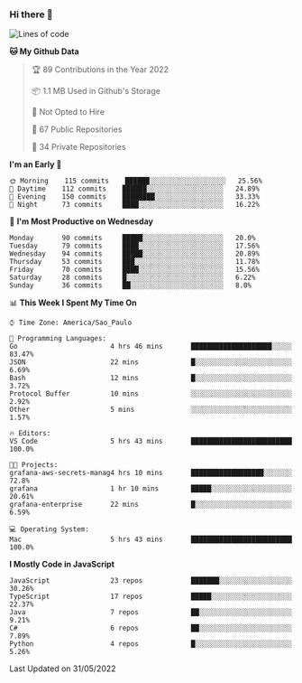 ### Hi there 👋

<!--
**guicaulada/guicaulada** is a ✨ _special_ ✨ repository because its `README.md` (this file) appears on your GitHub profile.

Here are some ideas to get you started:

- 🔭 I’m currently working on ...
- 🌱 I’m currently learning ...
- 👯 I’m looking to collaborate on ...
- 🤔 I’m looking for help with ...
- 💬 Ask me about ...
- 📫 How to reach me: ...
- 😄 Pronouns: ...
- ⚡ Fun fact: ...
-->

<!--START_SECTION:waka-->
![Lines of code](https://img.shields.io/badge/From%20Hello%20World%20I%27ve%20Written-1.8%20million%20lines%20of%20code-blue)

**🐱 My Github Data** 

> 🏆 89 Contributions in the Year 2022
 > 
> 📦 1.1 MB Used in Github's Storage 
 > 
> 🚫 Not Opted to Hire
 > 
> 📜 67 Public Repositories 
 > 
> 🔑 34 Private Repositories  
 > 
**I'm an Early 🐤** 

```text
🌞 Morning    115 commits    ██████░░░░░░░░░░░░░░░░░░░   25.56% 
🌆 Daytime    112 commits    ██████░░░░░░░░░░░░░░░░░░░   24.89% 
🌃 Evening    150 commits    ████████░░░░░░░░░░░░░░░░░   33.33% 
🌙 Night      73 commits     ████░░░░░░░░░░░░░░░░░░░░░   16.22%

```
📅 **I'm Most Productive on Wednesday** 

```text
Monday       90 commits     █████░░░░░░░░░░░░░░░░░░░░   20.0% 
Tuesday      79 commits     ████░░░░░░░░░░░░░░░░░░░░░   17.56% 
Wednesday    94 commits     █████░░░░░░░░░░░░░░░░░░░░   20.89% 
Thursday     53 commits     ███░░░░░░░░░░░░░░░░░░░░░░   11.78% 
Friday       70 commits     ████░░░░░░░░░░░░░░░░░░░░░   15.56% 
Saturday     28 commits     █░░░░░░░░░░░░░░░░░░░░░░░░   6.22% 
Sunday       36 commits     ██░░░░░░░░░░░░░░░░░░░░░░░   8.0%

```


📊 **This Week I Spent My Time On** 

```text
⌚︎ Time Zone: America/Sao_Paulo

💬 Programming Languages: 
Go                       4 hrs 46 mins       ████████████████████░░░░░   83.47% 
JSON                     22 mins             █░░░░░░░░░░░░░░░░░░░░░░░░   6.69% 
Bash                     12 mins             █░░░░░░░░░░░░░░░░░░░░░░░░   3.72% 
Protocol Buffer          10 mins             ░░░░░░░░░░░░░░░░░░░░░░░░░   2.92% 
Other                    5 mins              ░░░░░░░░░░░░░░░░░░░░░░░░░   1.57%

🔥 Editors: 
VS Code                  5 hrs 43 mins       █████████████████████████   100.0%

🐱‍💻 Projects: 
grafana-aws-secrets-manag4 hrs 10 mins       ██████████████████░░░░░░░   72.8% 
grafana                  1 hr 10 mins        █████░░░░░░░░░░░░░░░░░░░░   20.61% 
grafana-enterprise       22 mins             █░░░░░░░░░░░░░░░░░░░░░░░░   6.59%

💻 Operating System: 
Mac                      5 hrs 43 mins       █████████████████████████   100.0%

```

**I Mostly Code in JavaScript** 

```text
JavaScript               23 repos            ███████░░░░░░░░░░░░░░░░░░   30.26% 
TypeScript               17 repos            █████░░░░░░░░░░░░░░░░░░░░   22.37% 
Java                     7 repos             ██░░░░░░░░░░░░░░░░░░░░░░░   9.21% 
C#                       6 repos             ██░░░░░░░░░░░░░░░░░░░░░░░   7.89% 
Python                   4 repos             █░░░░░░░░░░░░░░░░░░░░░░░░   5.26%

```



 Last Updated on 31/05/2022
<!--END_SECTION:waka-->
